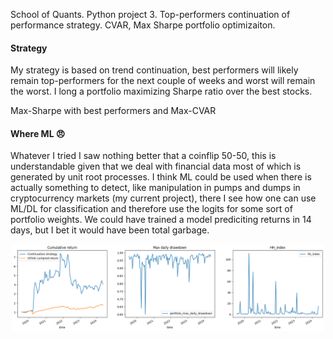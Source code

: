 School of Quants. Python project 3. Top-performers continuation of performance strategy. CVAR, Max Sharpe portfolio optimizaiton.

<h4>Strategy</h4>
<p>My strategy is based on trend continuation, best performers will likely remain top-performers for the next couple of weeks and worst will remain the worst. I long a portfolio maximizing Sharpe ratio over the best stocks.</p> 
<p>Max-Sharpe with best performers and Max-CVAR</p>

<h4>Where ML &#128544</h4>

<p>Whatever I tried I saw nothing better that a coinflip 50-50, this is understandable given that we deal with financial data most of which is generated by unit root processes. 
  I think ML could be used when there is actually something to detect, like manipulation in pumps and dumps in cryptocurrency markets (my current project), 
  there I see how one can use ML/DL for classification and therefore use the logits for some sort of portfolio weights. We could have trained a model prediciting returns in 14 days, 
  but I bet it would have been total garbage.</p>
  
<p align="center">
   <img src="SoQ_Python_Project_3_Mikhail_Mironov_files/SoQ_Python_Project_3_Mikhail_Mironov_32_1.png" alt="Best result" width="500">
</p>
